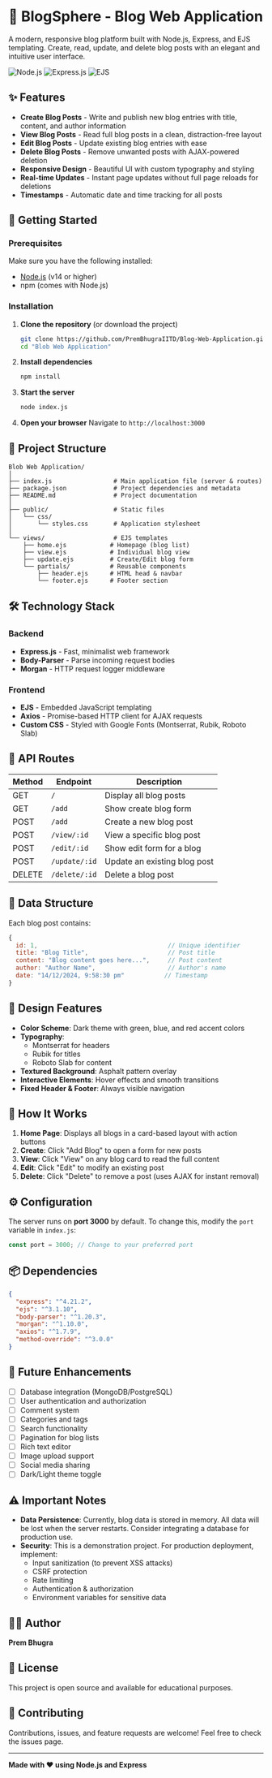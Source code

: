 # 📝 BlogSphere - Blog Web Application

A modern, responsive blog platform built with Node.js, Express, and EJS templating. Create, read, update, and delete blog posts with an elegant and intuitive user interface.

![Node.js](https://img.shields.io/badge/Node.js-339933?style=for-the-badge&logo=nodedotjs&logoColor=white)
![Express.js](https://img.shields.io/badge/Express.js-000000?style=for-the-badge&logo=express&logoColor=white)
![EJS](https://img.shields.io/badge/EJS-B4CA65?style=for-the-badge&logo=ejs&logoColor=black)

## ✨ Features

- **Create Blog Posts** - Write and publish new blog entries with title, content, and author information
- **View Blog Posts** - Read full blog posts in a clean, distraction-free layout
- **Edit Blog Posts** - Update existing blog entries with ease
- **Delete Blog Posts** - Remove unwanted posts with AJAX-powered deletion
- **Responsive Design** - Beautiful UI with custom typography and styling
- **Real-time Updates** - Instant page updates without full page reloads for deletions
- **Timestamps** - Automatic date and time tracking for all posts

## 🚀 Getting Started

### Prerequisites

Make sure you have the following installed:
- [Node.js](https://nodejs.org/) (v14 or higher)
- npm (comes with Node.js)

### Installation

1. **Clone the repository** (or download the project)
   ```bash
   git clone https://github.com/PremBhugraIITD/Blog-Web-Application.git)
   cd "Blob Web Application"
   ```

2. **Install dependencies**
   ```bash
   npm install
   ```

3. **Start the server**
   ```bash
   node index.js
   ```

4. **Open your browser**
   Navigate to `http://localhost:3000`

## 📁 Project Structure

```
Blob Web Application/
│
├── index.js                 # Main application file (server & routes)
├── package.json             # Project dependencies and metadata
├── README.md                # Project documentation
│
├── public/                  # Static files
│   └── css/
│       └── styles.css       # Application stylesheet
│
└── views/                   # EJS templates
    ├── home.ejs            # Homepage (blog list)
    ├── view.ejs            # Individual blog view
    ├── update.ejs          # Create/Edit blog form
    └── partials/           # Reusable components
        ├── header.ejs      # HTML head & navbar
        └── footer.ejs      # Footer section
```

## 🛠️ Technology Stack

### Backend
- **Express.js** - Fast, minimalist web framework
- **Body-Parser** - Parse incoming request bodies
- **Morgan** - HTTP request logger middleware

### Frontend
- **EJS** - Embedded JavaScript templating
- **Axios** - Promise-based HTTP client for AJAX requests
- **Custom CSS** - Styled with Google Fonts (Montserrat, Rubik, Roboto Slab)

## 📝 API Routes

| Method | Endpoint | Description |
|--------|----------|-------------|
| GET | `/` | Display all blog posts |
| GET | `/add` | Show create blog form |
| POST | `/add` | Create a new blog post |
| POST | `/view/:id` | View a specific blog post |
| POST | `/edit/:id` | Show edit form for a blog |
| POST | `/update/:id` | Update an existing blog post |
| DELETE | `/delete/:id` | Delete a blog post |

## 💾 Data Structure

Each blog post contains:
```javascript
{
  id: 1,                                    // Unique identifier
  title: "Blog Title",                      // Post title
  content: "Blog content goes here...",     // Post content
  author: "Author Name",                    // Author's name
  date: "14/12/2024, 9:58:30 pm"           // Timestamp
}
```

## 🎨 Design Features

- **Color Scheme**: Dark theme with green, blue, and red accent colors
- **Typography**: 
  - Montserrat for headers
  - Rubik for titles
  - Roboto Slab for content
- **Textured Background**: Asphalt pattern overlay
- **Interactive Elements**: Hover effects and smooth transitions
- **Fixed Header & Footer**: Always visible navigation

## 🔄 How It Works

1. **Home Page**: Displays all blogs in a card-based layout with action buttons
2. **Create**: Click "Add Blog" to open a form for new posts
3. **View**: Click "View" on any blog card to read the full content
4. **Edit**: Click "Edit" to modify an existing post
5. **Delete**: Click "Delete" to remove a post (uses AJAX for instant removal)

## ⚙️ Configuration

The server runs on **port 3000** by default. To change this, modify the `port` variable in `index.js`:

```javascript
const port = 3000; // Change to your preferred port
```

## 📦 Dependencies

```json
{
  "express": "^4.21.2",
  "ejs": "^3.1.10",
  "body-parser": "^1.20.3",
  "morgan": "^1.10.0",
  "axios": "^1.7.9",
  "method-override": "^3.0.0"
}
```

## 🔮 Future Enhancements

- [ ] Database integration (MongoDB/PostgreSQL)
- [ ] User authentication and authorization
- [ ] Comment system
- [ ] Categories and tags
- [ ] Search functionality
- [ ] Pagination for blog lists
- [ ] Rich text editor
- [ ] Image upload support
- [ ] Social media sharing
- [ ] Dark/Light theme toggle

## ⚠️ Important Notes

- **Data Persistence**: Currently, blog data is stored in memory. All data will be lost when the server restarts. Consider integrating a database for production use.
- **Security**: This is a demonstration project. For production deployment, implement:
  - Input sanitization (to prevent XSS attacks)
  - CSRF protection
  - Rate limiting
  - Authentication & authorization
  - Environment variables for sensitive data

## 👨‍💻 Author

**Prem Bhugra**

## 📄 License

This project is open source and available for educational purposes.

## 🤝 Contributing

Contributions, issues, and feature requests are welcome! Feel free to check the issues page.

---

**Made with ❤️ using Node.js and Express**
